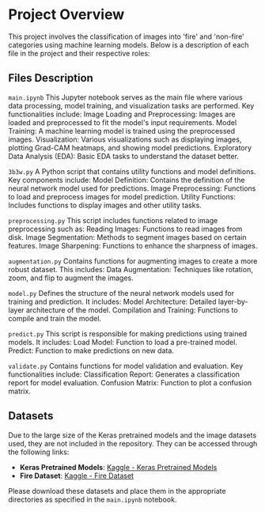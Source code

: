# Project Overview

This project involves the classification of images into 'fire' and 'non-fire' categories using machine learning models. Below is a description of each file in the project and their respective roles:

## Files Description
  `main.ipynb`
  This Jupyter notebook serves as the main file where various data processing, model training, and visualization tasks are performed. Key functionalities include:
  Image Loading and Preprocessing: Images are loaded and preprocessed to fit the model's input requirements.
  Model Training: A machine learning model is trained using the preprocessed images.
  Visualization: Various visualizations such as displaying images, plotting Grad-CAM heatmaps, and showing model predictions.
  Exploratory Data Analysis (EDA): Basic EDA tasks to understand the dataset better.
  
  
  `3b3w.py`
  A Python script that contains utility functions and model definitions. Key components include:
  Model Definition: Contains the definition of the neural network model used for predictions.
  Image Preprocessing: Functions to load and preprocess images for model prediction.
  Utility Functions: Includes functions to display images and other utility tasks.
  
  
  `preprocessing.py`
  This script includes functions related to image preprocessing such as:
  Reading Images: Functions to read images from disk.
  Image Segmentation: Methods to segment images based on certain features.
  Image Sharpening: Functions to enhance the sharpness of images.
  
  
  `augmentation.py`
  Contains functions for augmenting images to create a more robust dataset. This includes:
  Data Augmentation: Techniques like rotation, zoom, and flip to augment the images.
  
  
  `model.py`
  Defines the structure of the neural network models used for training and prediction. It includes:
  Model Architecture: Detailed layer-by-layer architecture of the model.
  Compilation and Training: Functions to compile and train the model.
  
  
  `predict.py`
  This script is responsible for making predictions using trained models. It includes:
  Load Model: Function to load a pre-trained model.
  Predict: Function to make predictions on new data.


  `validate.py`
  Contains functions for model validation and evaluation. Key functionalities include:
  Classification Report: Generates a classification report for model evaluation.
  Confusion Matrix: Function to plot a confusion matrix.

## Datasets

Due to the large size of the Keras pretrained models and the image datasets used, they are not included in the repository. They can be accessed through the following links:

- **Keras Pretrained Models**: [Kaggle - Keras Pretrained Models](https://www.kaggle.com/datasets/gaborfodor/keras-pretrained-models)
- **Fire Dataset**: [Kaggle - Fire Dataset](https://www.kaggle.com/datasets/phylake1337/fire-dataset)

Please download these datasets and place them in the appropriate directories as specified in the `main.ipynb` notebook.
